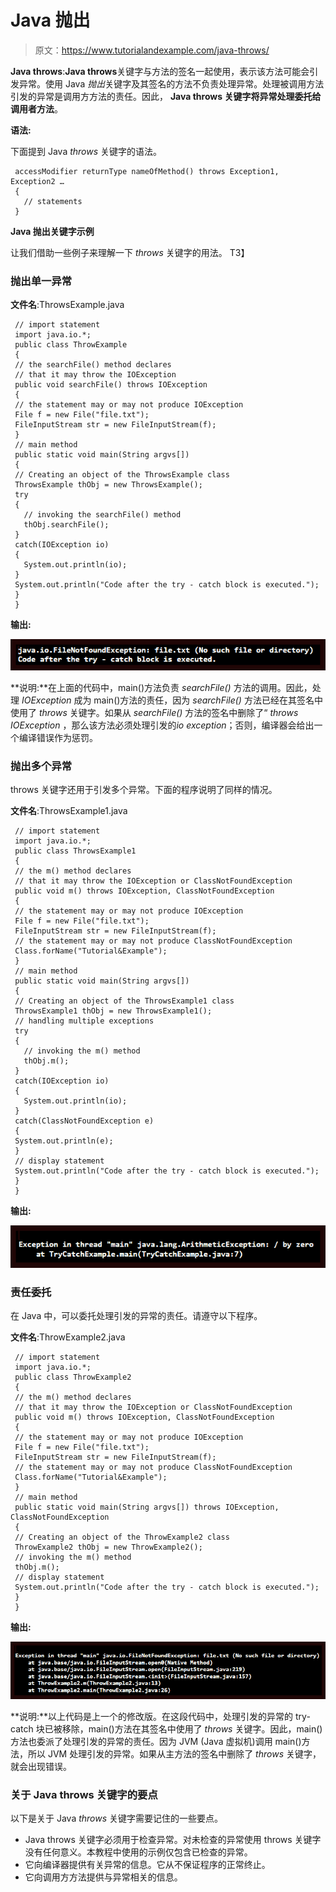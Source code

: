 # Java 抛出

> 原文：<https://www.tutorialandexample.com/java-throws/>

**Java throws**:**Java throws**关键字与方法的签名一起使用，表示该方法可能会引发异常。使用 Java *抛出*关键字及其签名的方法不负责处理异常。处理被调用方法引发的异常是调用方方法的责任。因此， **Java throws 关键字将异常处理委托给调用者方法**。

**语法:**

下面提到 Java *throws* 关键字的语法。

```
 accessModifier returnType nameOfMethod() throws Exception1, Exception2 …
 {
   // statements
 } 
```

**Java 抛出关键字示例**

让我们借助一些例子来理解一下 *throws* 关键字的用法。
T3】

### 抛出单一异常

**文件名**:ThrowsExample.java

```
 // import statement
 import java.io.*;
 public class ThrowExample
 {
 // the searchFile() method declares
 // that it may throw the IOException
 public void searchFile() throws IOException
 {
 // the statement may or may not produce IOException
 File f = new File("file.txt");
 FileInputStream str = new FileInputStream(f);
 }
 // main method
 public static void main(String argvs[])
 {
 // Creating an object of the ThrowsExample class
 ThrowsExample thObj = new ThrowsExample();
 try
 {
   // invoking the searchFile() method
   thObj.searchFile();
 }
 catch(IOException io)
 {
   System.out.println(io);
 }
 System.out.println("Code after the try - catch block is executed.");
 }
 } 
```

**输出:**

![Java throws](img/d5408faee838ff5568319c4df3dbdb07.png)

**说明:**在上面的代码中，main()方法负责 *searchFile()* 方法的调用。因此，处理 *IOException* 成为 main()方法的责任，因为 *searchFile()* 方法已经在其签名中使用了 *throws* 关键字。如果从 *searchFile()* 方法的签名中删除了“ *throws IOException* ，那么该方法必须处理引发的*io exception*；否则，编译器会给出一个编译错误作为惩罚。

### 抛出多个异常

throws 关键字还用于引发多个异常。下面的程序说明了同样的情况。

**文件名**:ThrowsExample1.java

```
 // import statement
 import java.io.*;
 public class ThrowsExample1
 {
 // the m() method declares
 // that it may throw the IOException or ClassNotFoundException
 public void m() throws IOException, ClassNotFoundException
 {
 // the statement may or may not produce IOException
 File f = new File("file.txt");
 FileInputStream str = new FileInputStream(f);
 // the statement may or may not produce ClassNotFoundException
 Class.forName("Tutorial&Example");
 }
 // main method
 public static void main(String argvs[])
 {
 // Creating an object of the ThrowsExample1 class
 ThrowsExample1 thObj = new ThrowsExample1();
 // handling multiple exceptions
 try
 {
   // invoking the m() method
   thObj.m();
 }
 catch(IOException io)
 {
   System.out.println(io);
 }
 catch(ClassNotFoundException e)
 {
 System.out.println(e);
 }
 // display statement
 System.out.println("Code after the try - catch block is executed.");
 }
 } 
```

**输出:**

![Java throws](img/bc416ff6ec433d59d5725225702dfdef.png)

### 责任委托

在 Java 中，可以委托处理引发的异常的责任。请遵守以下程序。

**文件名**:ThrowExample2.java

```
 // import statement
 import java.io.*;
 public class ThrowExample2
 {
 // the m() method declares
 // that it may throw the IOException or ClassNotFoundException
 public void m() throws IOException, ClassNotFoundException
 {
 // the statement may or may not produce IOException
 File f = new File("file.txt");
 FileInputStream str = new FileInputStream(f);
 // the statement may or may not produce ClassNotFoundException
 Class.forName("Tutorial&Example");
 }
 // main method
 public static void main(String argvs[]) throws IOException, ClassNotFoundException
 {
 // Creating an object of the ThrowExample2 class
 ThrowExample2 thObj = new ThrowExample2();
 // invoking the m() method
 thObj.m();
 // display statement
 System.out.println("Code after the try - catch block is executed.");
 }
 } 
```

**输出:**

![Java throws](img/32d2e8b866d30d892f853bfb78369a64.png)

**说明:**以上代码是上一个的修改版。在这段代码中，处理引发的异常的 try-catch 块已被移除，main()方法在其签名中使用了 *throws* 关键字。因此，main()方法也委派了处理引发的异常的责任。因为 JVM (Java 虚拟机)调用 main()方法，所以 JVM 处理引发的异常。如果从主方法的签名中删除了 *throws* 关键字，就会出现错误。

### 关于 Java throws 关键字的要点

以下是关于 Java *throws* 关键字需要记住的一些要点。

*   Java throws 关键字必须用于检查异常。对未检查的异常使用 throws 关键字没有任何意义。本教程中使用的示例仅包含已检查的异常。
*   它向编译器提供有关异常的信息。它从不保证程序的正常终止。
*   它向调用方方法提供与异常相关的信息。